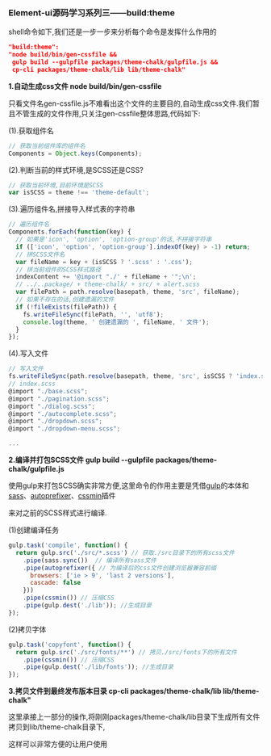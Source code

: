 ### Element-ui源码学习系列三——build:theme

shell命令如下,我们还是一步一步来分析每个命令是发挥什么作用的 

```json
"build:theme": 
"node build/bin/gen-cssfile &&
 gulp build --gulpfile packages/theme-chalk/gulpfile.js &&
 cp-cli packages/theme-chalk/lib lib/theme-chalk"
```

**1.自动生成css文件 node build/bin/gen-cssfile**

只看文件名gen-cssfile.js不难看出这个文件的主要目的,自动生成css文件.我们暂且不管生成的文件作用,只关注gen-cssfile整体思路,代码如下:

(1).获取组件名

```javascript
// 获取当前组件库的组件名
Components = Object.keys(Components);
```

(2).判断当前的样式环境,是SCSS还是CSS?

```javascript
// 获取当前环境,目前环境是SCSS
var isSCSS = theme !== 'theme-default';
```

(3).遍历组件名,拼接导入样式表的字符串

```javascript
// 遍历组件名
Components.forEach(function(key) {
  // 如果是'icon', 'option', 'option-group'的话,不拼接字符串
  if (['icon', 'option', 'option-group'].indexOf(key) > -1) return;
  // 拼SCSS文件名
  var fileName = key + (isSCSS ? '.scss' : '.css');
  // 拼当前组件的SCSS样式路径
  indexContent += '@import "./' + fileName + '";\n';
  // ../..package/ + theme-chalk/ + src/ + alert.scss
  var filePath = path.resolve(basepath, theme, 'src', fileName);
  // 如果不存在的话,创建遗漏的文件
  if (!fileExists(filePath)) {
    fs.writeFileSync(filePath, '', 'utf8');
    console.log(theme, ' 创建遗漏的 ', fileName, ' 文件');
  }
});
```

(4).写入文件

```javascript
// 写入文件
fs.writeFileSync(path.resolve(basepath, theme, 'src', isSCSS ? 'index.scss' : 'index.css'), indexContent);
// index.scss
@import "./base.scss";
@import "./pagination.scss";
@import "./dialog.scss";
@import "./autocomplete.scss";
@import "./dropdown.scss";
@import "./dropdown-menu.scss";

...
```

**2.编译并打包SCSS文件 gulp build --gulpfile packages/theme-chalk/gulpfile.js**

使用gulp来打包SCSS确实非常方便,这里命令的作用主要是凭借[gulp](https://www.npmjs.com/package/gulp)的本体和[sass](https://www.npmjs.com/package/gulp-sass)、[autoprefixer](https://www.npmjs.com/package/gulp-autoprefixer)、[cssmin](https://www.npmjs.com/package/gulp-cssmin)插件

来对之前的SCSS样式进行编译.

(1)创建编译任务

```javascript
gulp.task('compile', function() {
  return gulp.src('./src/*.scss') // 获取./src目录下的所有scss文件
    .pipe(sass.sync())  // 编译所有sass文件
    .pipe(autoprefixer({ // 为编译后的css文件创建浏览器兼容前缀
      browsers: ['ie > 9', 'last 2 versions'],
      cascade: false
    }))
    .pipe(cssmin()) // 压缩CSS
    .pipe(gulp.dest('./lib')); //生成目录
});
```

(2)拷贝字体

```javascript
gulp.task('copyfont', function() {
  return gulp.src('./src/fonts/**') // 拷贝./src/fonts下的所有文件
    .pipe(cssmin()) // 压缩CSS
    .pipe(gulp.dest('./lib/fonts')); //生成目录
});
```

**3.拷贝文件到最终发布版本目录 cp-cli packages/theme-chalk/lib lib/theme-chalk"**

这里承接上一部分的操作,将刚刚packages/theme-chalk/lib目录下生成所有文件拷贝到lib/theme-chalk目录下,

这样可以非常方便的让用户使用